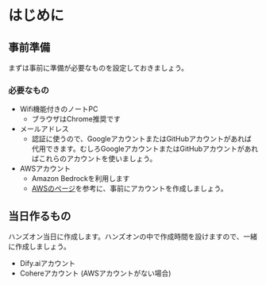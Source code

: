 # はじめに

## 事前準備

まずは事前に準備が必要なものを設定しておきましょう。

### 必要なもの

- Wifi機能付きのノートPC
    - ブラウザはChrome推奨です
- メールアドレス
    - 認証に使うので、GoogleアカウントまたはGitHubアカウントがあれば代用できます。むしろGoogleアカウントまたはGitHubアカウントがあればこれらのアカウントを使いましょう。
- AWSアカウント
    - Amazon Bedrockを利用します
    - [AWSのページ](https://aws.amazon.com/jp/register-flow/)を参考に、事前にアカウントを作成しましょう。

## 当日作るもの

ハンズオン当日に作成します。ハンズオンの中で作成時間を設けますので、一緒に作成しましょう。

- Dify.aiアカウント
- Cohereアカウント (AWSアカウントがない場合)
